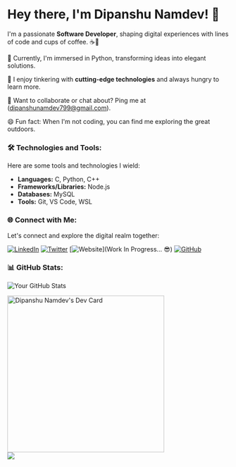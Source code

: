# Hey there, I'm Dipanshu Namdev! 👋

I'm a passionate **Software Developer**, shaping digital experiences with lines of code and cups of coffee. ☕️🚀

🌱 Currently, I'm immersed in Python, transforming ideas into elegant solutions.

🔧 I enjoy tinkering with **cutting-edge technologies** and always hungry to learn more.

💬 Want to collaborate or chat about? Ping me at (dipanshunamdev799@gmail.com).

😄 Fun fact: When I'm not coding, you can find me exploring the great outdoors.

### 🛠️ Technologies and Tools:

Here are some tools and technologies I wield:

- **Languages:** C, Python, C++
- **Frameworks/Libraries:**  Node.js
- **Databases:**  MySQL
- **Tools:** Git, VS Code, WSL

### 🌐 Connect with Me:

Let's connect and explore the digital realm together:

[![LinkedIn](https://img.shields.io/badge/-LinkedIn-0077B5?style=flat-square&logo=linkedin&logoColor=white)](https://www.linkedin.com/in/dipanshunamdev/)
[![Twitter](https://img.shields.io/badge/-Twitter-1DA1F2?style=flat-square&logo=twitter&logoColor=white)](https://twitter.com/DipanshuNamdev2)
[![Website](https://img.shields.io/badge/-Portfolio-000000?style=flat-square&logo=github&logoColor=white)](Work In Progress... 😎)
[![GitHub](https://img.shields.io/badge/-GitHub-181717?style=flat-square&logo=github&logoColor=white)](https://github.com/dipanshunamdev799)

### 📊 GitHub Stats:

![Your GitHub Stats](https://github-readme-stats.vercel.app/api?username=dipanshunamdev799&show_icons=true&theme=radical)
<div>
<a href="https://app.daily.dev/dipanshunamdev799"><img src="https://api.daily.dev/devcards/v2/kg3EgcRUJKirMflvPSmmz.png?r=pmx" width="356" alt="Dipanshu Namdev's Dev Card"/></a>
</div>
<a href="https://visitcount.itsvg.in">
  <img src="https://visitcount.itsvg.in/api?id=dipanshunamdev799&label=Profile%20Views&color=12&icon=5&pretty=true" />
</a>

